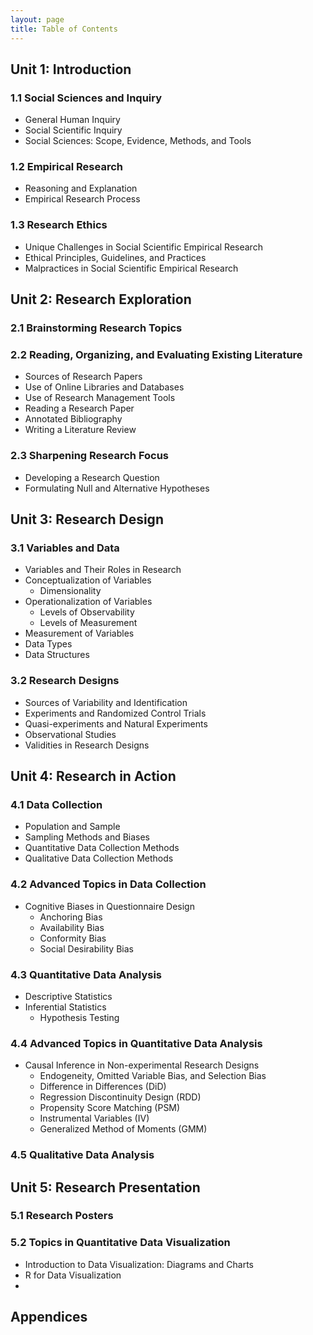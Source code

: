 ```yaml
---
layout: page
title: Table of Contents
---
```


## Unit 1: Introduction
### 1.1 Social Sciences and Inquiry
- General Human Inquiry
- Social Scientific Inquiry
- Social Sciences: Scope, Evidence, Methods, and Tools

### 1.2 Empirical Research
- Reasoning and Explanation
- Empirical Research Process

### 1.3 Research Ethics
- Unique Challenges in Social Scientific Empirical Research
- Ethical Principles, Guidelines, and Practices
- Malpractices in Social Scientific Empirical Research

## Unit 2: Research Exploration
### 2.1 Brainstorming Research Topics

### 2.2 Reading, Organizing, and Evaluating Existing Literature
- Sources of Research Papers
- Use of Online Libraries and Databases
- Use of Research Management Tools
- Reading a Research Paper
- Annotated Bibliography
- Writing a Literature Review

### 2.3 Sharpening Research Focus
- Developing a Research Question
- Formulating Null and Alternative Hypotheses

## Unit 3: Research Design
### 3.1 Variables and Data
- Variables and Their Roles in Research
- Conceptualization of Variables
  - Dimensionality
- Operationalization of Variables
  - Levels of Observability
  - Levels of Measurement
- Measurement of Variables
- Data Types
- Data Structures

### 3.2 Research Designs
- Sources of Variability and Identification
- Experiments and Randomized Control Trials
- Quasi-experiments and Natural Experiments
- Observational Studies
- Validities in Research Designs

## Unit 4: Research in Action
### 4.1 Data Collection
- Population and Sample
- Sampling Methods and Biases
- Quantitative Data Collection Methods
- Qualitative Data Collection Methods

### 4.2 Advanced Topics in Data Collection
- Cognitive Biases in Questionnaire Design
  - Anchoring Bias
  - Availability Bias
  - Conformity Bias
  - Social Desirability Bias

### 4.3 Quantitative Data Analysis
- Descriptive Statistics
- Inferential Statistics
  - Hypothesis Testing

### 4.4 Advanced Topics in Quantitative Data Analysis
- Causal Inference in Non-experimental Research Designs
  - Endogeneity, Omitted Variable Bias, and Selection Bias
  - Difference in Differences (DiD)
  - Regression Discontinuity Design (RDD)
  - Propensity Score Matching (PSM)
  - Instrumental Variables (IV)
  - Generalized Method of Moments (GMM)

### 4.5 Qualitative Data Analysis

## Unit 5: Research Presentation
### 5.1 Research Posters

### 5.2 Topics in Quantitative Data Visualization
- Introduction to Data Visualization: Diagrams and Charts
- R for Data Visualization
- 

## Appendices
